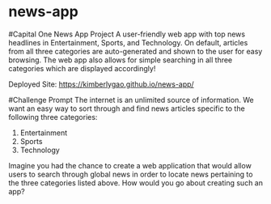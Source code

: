 # news-app

#Capital One News App Project
A user-friendly web app with top news headlines in Entertainment, Sports, and Technology. On default, articles from all three categories are auto-generated and shown to the user for easy browsing. The web app also allows for simple searching in all three categories which are displayed accordingly!

Deployed Site: https://kimberlygao.github.io/news-app/

#Challenge Prompt
The internet is an unlimited source of information. We want an easy way to sort through and find news articles specific to the following three categories: 

1. Entertainment 
2. Sports
3. Technology

Imagine you had the chance to create a web application that would allow users to search through global news in order to locate news pertaining to the three categories listed above. How would you go about creating such an app?

